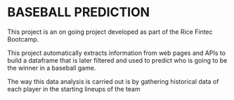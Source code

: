 # BASEBALL PREDICTION   

This project is an on going project developed as part of the Rice Fintec Bootcamp.

This project automatically extracts information from web pages and APIs to build a dataframe that is later filtered and used to predict who is going to be the winner in a baseball game.

The way this data analysis is carried out is by gathering historical data of each player in the starting lineups of the team